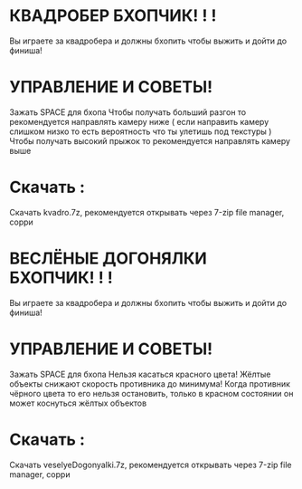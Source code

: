 # КВАДРОБЕР БХОПЧИК! ! !
Вы играете за квадробера и должны бхопить чтобы выжить и дойти до финиша!

# УПРАВЛЕНИЕ И СОВЕТЫ!
Зажать SPACE для бхопа
Чтобы получать больший разгон то рекомендуется направлять камеру ниже ( если направить камеру слишком низко то есть вероятность что ты улетишь под текстуры )
Чтобы получать высокий прыжок то рекомендуется направлять камеру выше
# Скачать :
Скачать kvadro.7z, рекомендуется открывать через 7-zip file manager, сорри

# ВЕСЛЁНЫЕ ДОГОНЯЛКИ БХОПЧИК! ! !
Вы играете за квадробера и должны бхопить чтобы выжить и дойти до финиша!

# УПРАВЛЕНИЕ И СОВЕТЫ!
Зажать SPACE для бхопа
Нельзя касаться красного цвета!
Жёлтые объекты снижают скорость противника до минимума!
Когда противник чёрного цвета то его нельзя остановить, только в красном состоянии он может коснуться жёлтых объектов
# Скачать :
Скачать veselyeDogonyalki.7z, рекомендуется открывать через 7-zip file manager, сорри
